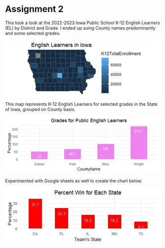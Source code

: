 # Assignment 2
 
This took a look at the 2022-2023 Iowa Public School K-12 English Learners (EL) by District and Grade. I ended up suing County names predominantly and some selected grades.

![This is a map I created](IowaRMap.jpeg)

This map represents K-12 English Learners for selected grades in the State of Iowa, grouped on County basis.

![This is a plot I created](EnglishLearners.jpeg)

Experimented with Google sheets as well to create the chart below.

![This is another plot I created using Googlesheets](StateWin.jpeg)
